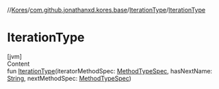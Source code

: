 //[Kores](../../index.md)/[com.github.jonathanxd.kores.base](../index.md)/[IterationType](index.md)/[IterationType](-iteration-type.md)



# IterationType  
[jvm]  
Content  
fun [IterationType](-iteration-type.md)(iteratorMethodSpec: [MethodTypeSpec](../../com.github.jonathanxd.kores.common/-method-type-spec/index.md), hasNextName: [String](https://kotlinlang.org/api/latest/jvm/stdlib/kotlin/-string/index.html), nextMethodSpec: [MethodTypeSpec](../../com.github.jonathanxd.kores.common/-method-type-spec/index.md))  



